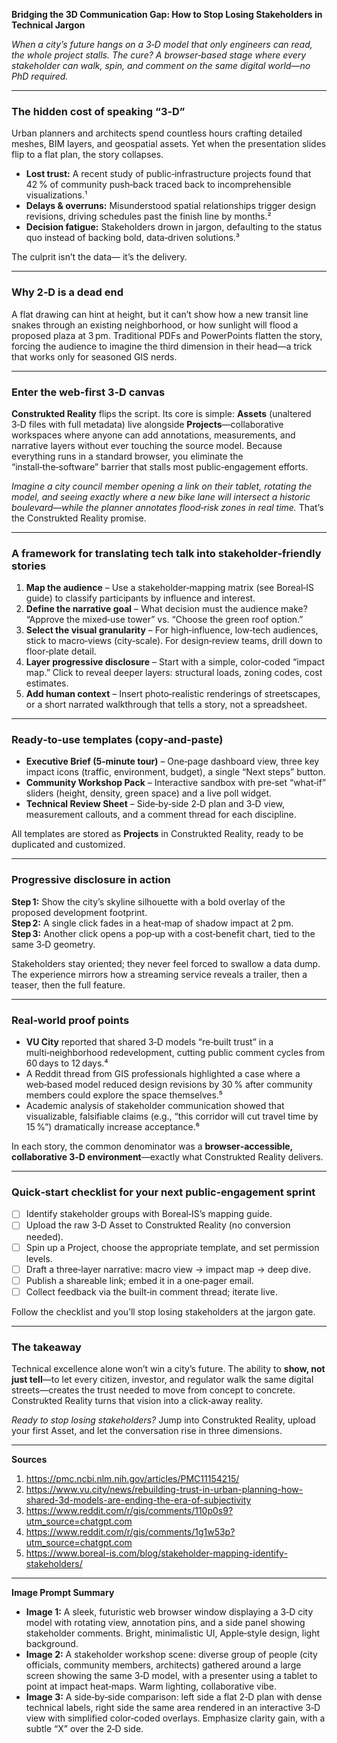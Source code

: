 **Bridging the 3D Communication Gap: How to Stop Losing Stakeholders in Technical Jargon**

*When a city’s future hangs on a 3‑D model that only engineers can read, the whole project stalls. The cure? A browser‑based stage where every stakeholder can walk, spin, and comment on the same digital world—no PhD required.*

---

### The hidden cost of speaking “3‑D”

Urban planners and architects spend countless hours crafting detailed meshes, BIM layers, and geospatial assets. Yet when the presentation slides flip to a flat plan, the story collapses.  

* **Lost trust:** A recent study of public‑infrastructure projects found that 42 % of community push‑back traced back to incomprehensible visualizations.¹  
* **Delays & overruns:** Misunderstood spatial relationships trigger design revisions, driving schedules past the finish line by months.²  
* **Decision fatigue:** Stakeholders drown in jargon, defaulting to the status quo instead of backing bold, data‑driven solutions.³  

The culprit isn’t the data— it’s the delivery.

---

### Why 2‑D is a dead end

A flat drawing can hint at height, but it can’t show how a new transit line snakes through an existing neighborhood, or how sunlight will flood a proposed plaza at 3 pm. Traditional PDFs and PowerPoints flatten the story, forcing the audience to imagine the third dimension in their head—a trick that works only for seasoned GIS nerds.

---

### Enter the web‑first 3‑D canvas

**Construkted Reality** flips the script. Its core is simple: **Assets** (unaltered 3‑D files with full metadata) live alongside **Projects**—collaborative workspaces where anyone can add annotations, measurements, and narrative layers without ever touching the source model. Because everything runs in a standard browser, you eliminate the “install‑the‑software” barrier that stalls most public‑engagement efforts.

*Imagine a city council member opening a link on their tablet, rotating the model, and seeing exactly where a new bike lane will intersect a historic boulevard—while the planner annotates flood‑risk zones in real time.* That’s the Construkted Reality promise.

---

### A framework for translating tech talk into stakeholder‑friendly stories

1. **Map the audience** – Use a stakeholder‑mapping matrix (see Boreal‑IS guide) to classify participants by influence and interest.  
2. **Define the narrative goal** – What decision must the audience make? “Approve the mixed‑use tower” vs. “Choose the green roof option.”  
3. **Select the visual granularity** – For high‑influence, low‑tech audiences, stick to macro‑views (city‑scale). For design‑review teams, drill down to floor‑plate detail.  
4. **Layer progressive disclosure** – Start with a simple, color‑coded “impact map.” Click to reveal deeper layers: structural loads, zoning codes, cost estimates.  
5. **Add human context** – Insert photo‑realistic renderings of streetscapes, or a short narrated walkthrough that tells a story, not a spreadsheet.

---

### Ready‑to‑use templates (copy‑and‑paste)

- **Executive Brief (5‑minute tour)** – One‑page dashboard view, three key impact icons (traffic, environment, budget), a single “Next steps” button.  
- **Community Workshop Pack** – Interactive sandbox with pre‑set “what‑if” sliders (height, density, green space) and a live poll widget.  
- **Technical Review Sheet** – Side‑by‑side 2‑D plan and 3‑D view, measurement callouts, and a comment thread for each discipline.

All templates are stored as **Projects** in Construkted Reality, ready to be duplicated and customized.

---

### Progressive disclosure in action

**Step 1:** Show the city’s skyline silhouette with a bold overlay of the proposed development footprint.  
**Step 2:** A single click fades in a heat‑map of shadow impact at 2 pm.  
**Step 3:** Another click opens a pop‑up with a cost‑benefit chart, tied to the same 3‑D geometry.  

Stakeholders stay oriented; they never feel forced to swallow a data dump. The experience mirrors how a streaming service reveals a trailer, then a teaser, then the full feature.

---

### Real‑world proof points

* **VU City** reported that shared 3‑D models “re‑built trust” in a multi‑neighborhood redevelopment, cutting public comment cycles from 60 days to 12 days.⁴  
* A Reddit thread from GIS professionals highlighted a case where a web‑based model reduced design revisions by 30 % after community members could explore the space themselves.⁵  
* Academic analysis of stakeholder communication showed that visualizable, falsifiable claims (e.g., “this corridor will cut travel time by 15 %”) dramatically increase acceptance.⁶  

In each story, the common denominator was a **browser‑accessible, collaborative 3‑D environment**—exactly what Construkted Reality delivers.

---

### Quick‑start checklist for your next public‑engagement sprint

- [ ] Identify stakeholder groups with Boreal‑IS’s mapping guide.  
- [ ] Upload the raw 3‑D Asset to Construkted Reality (no conversion needed).  
- [ ] Spin up a Project, choose the appropriate template, and set permission levels.  
- [ ] Draft a three‑layer narrative: macro view → impact map → deep dive.  
- [ ] Publish a shareable link; embed it in a one‑pager email.  
- [ ] Collect feedback via the built‑in comment thread; iterate live.

Follow the checklist and you’ll stop losing stakeholders at the jargon gate.

---

### The takeaway

Technical excellence alone won’t win a city’s future. The ability to **show, not just tell**—to let every citizen, investor, and regulator walk the same digital streets—creates the trust needed to move from concept to concrete. Construkted Reality turns that vision into a click‑away reality.

*Ready to stop losing stakeholders?* Jump into Construkted Reality, upload your first Asset, and let the conversation rise in three dimensions.

---

**Sources**  
1. https://pmc.ncbi.nlm.nih.gov/articles/PMC11154215/  
2. https://www.vu.city/news/rebuilding-trust-in-urban-planning-how-shared-3d-models-are-ending-the-era-of-subjectivity  
3. https://www.reddit.com/r/gis/comments/110p0s9?utm_source=chatgpt.com  
4. https://www.reddit.com/r/gis/comments/1g1w53p?utm_source=chatgpt.com  
5. https://www.boreal-is.com/blog/stakeholder-mapping-identify-stakeholders/

---

**Image Prompt Summary**  

- **Image 1:** A sleek, futuristic web browser window displaying a 3‑D city model with rotating view, annotation pins, and a side panel showing stakeholder comments. Bright, minimalistic UI, Apple‑style design, light background.  
- **Image 2:** A stakeholder workshop scene: diverse group of people (city officials, community members, architects) gathered around a large screen showing the same 3‑D model, with a presenter using a tablet to point at impact heat‑maps. Warm lighting, collaborative vibe.  
- **Image 3:** A side‑by‑side comparison: left side a flat 2‑D plan with dense technical labels, right side the same area rendered in an interactive 3‑D view with simplified color‑coded overlays. Emphasize clarity gain, with a subtle “X” over the 2‑D side.  
